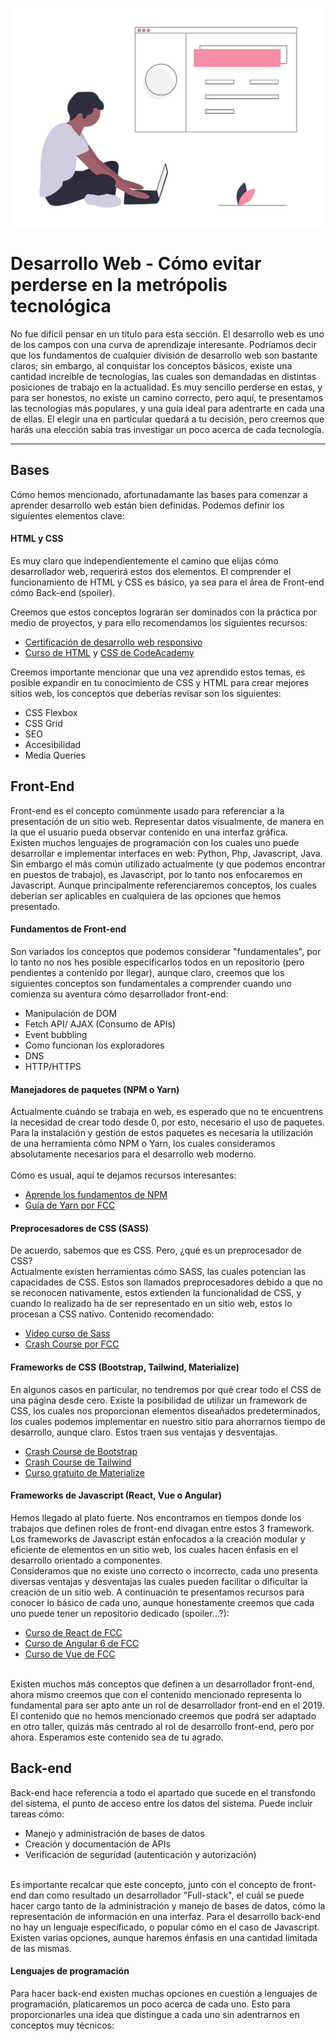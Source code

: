 ![Web developer illustration](/Talleres/que-quiero-programar/webDeveloperIllustration.png)
# Desarrollo Web - Cómo evitar perderse en la metrópolis tecnológica

No fue difícil pensar en un título para esta sección. El desarrollo web es uno de los campos con una curva de aprendizaje interesante. Podríamos decir que los fundamentos de cualquier división de desarrollo web son bastante claros; sin embargo, al conquistar los conceptos básicos, existe una cantidad increíble de tecnologías, las cuales son demandadas en distintas posiciones de trabajo en la actualidad. Es muy sencillo perderse en estas, y para ser honestos, no existe un camino correcto, pero aquí, te presentamos las tecnologías más populares, y una guía ideal para adentrarte en cada una de ellas. El elegir una en particular quedará a tu decisión, pero creemos que harás una elección sabia tras investigar un poco acerca de cada tecnología.
***

## Bases
Cómo hemos mencionado, afortunadamante las bases para comenzar a aprender desarrollo web están bien definidas. Podemos definir los siguientes elementos clave:
#### HTML y CSS
Es muy claro que independientemente el camino que elijas cómo desarrollador web, requerirá estos dos elementos. El comprender el 
funcionamiento de HTML y CSS es básico, ya sea para el área de Front-end cómo Back-end (spoiler).

Creemos que estos conceptos lograrán ser dominados con la práctica por medio de proyectos, y para ello recomendamos los siguientes recursos:
* [Certificación de desarrollo web responsivo](https://learn.freecodecamp.org/responsive-web-design/basic-html-and-html5/say-hello-to-html-elements)
* [Curso de HTML](https://www.codecademy.com/learn/learn-html) y [CSS de CodeAcademy](https://www.codecademy.com/learn/learn-css)

Creemos importante mencionar que una vez aprendido estos temas, es posible expandir en tu conocimiento de CSS y HTML para crear mejores 
sitios web, los conceptos que deberías revisar son los siguientes:
* CSS Flexbox
* CSS Grid
* SEO
* Accesibilidad
* Media Queries

## Front-End
Front-end es el concepto comúnmente usado para referenciar a la presentación de un sitio web. Representar datos visualmente, de manera 
en la que el usuario pueda observar contenido en una interfaz gráfica.
<br>
Existen muchos lenguajes de programación con los cuales uno puede desarrollar e implementar interfaces en web: Python, Php, 
Javascript, Java. Sin embargo el más común utilizado actualmente (y que podemos encontrar en puestos de trabajo), es Javascript, por 
lo tanto nos enfocaremos en Javascript. Aunque principalmente referenciaremos conceptos, los cuales deberían ser aplicables en 
cualquiera de las opciones que hemos presentado.

#### Fundamentos de Front-end
Son variados los conceptos que podemos considerar "fundamentales", por lo tanto no nos hes posible especificarlos todos en un 
repositorio (pero pendientes a contenido por llegar), aunque claro, creemos que los siguientes conceptos son fundamentales a comprender cuando uno comienza su aventura cómo desarrollador front-end:
* Manipulación de DOM
* Fetch API/ AJAX (Consumo de APIs)
* Event bubbling
* Como funcionan los exploradores
* DNS
* HTTP/HTTPS

#### Manejadores de paquetes (NPM o Yarn)
Actualmente cuándo se trabaja en web, es esperado que no te encuentrens la necesidad de crear todo desde 0, por esto, necesario el uso 
de paquetes. Para la instalación y gestión de estos paquetes es necesaria la utilización de una herramienta cómo NPM o Yarn, los 
cuales consideramos absolutamente necesarios para el desarrollo web moderno.
<br><br>
Cómo es usual, aquí te dejamos recursos interesantes:
* [Aprende los fundamentos de NPM](https://medium.com/beginners-guide-to-mobile-web-development/introduction-to-npm-and-basic-npm-commands-18aa16f69f6b)
* [Guía de Yarn por FCC](https://guide.freecodecamp.org/developer-tools/yarn/)

#### Preprocesadores de CSS (SASS)
De acuerdo, sabemos que es CSS. Pero, ¿qué es un preprocesador de CSS?
<br>
Actualmente existen herramientas cómo SASS, las cuales potencian las capacidades de CSS. Estos son llamados preprocesadores debido a 
que no se reconocen nativamente, estos extienden la funcionalidad de CSS, y cuando lo realizado ha de ser representado en un sitio 
web, estos lo procesan a CSS nativo. Contenido recomendado:
* [Video curso de Sass](https://www.youtube.com/watch?v=roywYSEPSvc)
* [Crash Course por FCC](https://www.youtube.com/watch?v=_a5j7KoflTs)

#### Frameworks de CSS (Bootstrap, Tailwind, Materialize)
En algunos casos en particular, no tendremos por qué crear todo el CSS de una página desde cero. Existe la posibilidad de utilizar un 
framework de CSS, los cuales nos proporcionan elementos diseañados predeterminados, los cuales podemos implementar en nuestro sitio 
para ahorrarnos tiempo de desarrollo, aunque claro. Estos traen sus ventajas y desventajas. 
* [Crash Course de Bootstrap](https://www.youtube.com/watch?v=hnCmSXCZEpU)
* [Crash Course de Tailwind](https://www.youtube.com/watch?v=UBOj6rqRUME)
* [Curso gratuito de Materialize](https://www.youtube.com/watch?v=gCZ3y6mQpW0&list=PL4cUxeGkcC9gGrbtvASEZSlFEYBnPkmff)

#### Frameworks de Javascript (React, Vue o Angular)
Hemos llegado al plato fuerte. Nos encontramos en tiempos donde los trabajos que definen roles de front-end divagan entre estos 3 
framework. Los frameworks de Javascript están enfocados a la creación modular y eficiente de elementos en un sitio web, los cuales 
hacen énfasis en el desarrollo orientado a componentes. 
<br>
Consideramos que no existe uno correcto o incorrecto, cada uno presenta diversas ventajas y desventajas las cuales pueden facilitar o 
dificultar la creación de un sitio web. A continuación te presentamos recursos para conocer lo básico de cada uno, aunque honestamente 
creemos que cada uno puede tener un repositorio dedicado (spoiler...?):
* [Curso de React de FCC](https://www.youtube.com/watch?v=DLX62G4lc44)
* [Curso de Angular 6 de FCC](https://www.youtube.com/watch?v=2OHbjep_WjQ)
* [Curso de Vue de FCC](https://www.youtube.com/watch?v=4deVCNJq3qc)

<br>
Existen muchos más conceptos que definen a un desarrollador front-end, ahora mismo creemos que con el contenido mencionado representa lo fundamental para ser apto ante un rol de desarrollador front-end en el 2019. El contenido que no hemos mencionado creemos que podrá ser adaptado en otro taller, quizás más centrado al rol de desarrollo front-end, pero por ahora. Esperamos este contenido sea de tu agrado.

## Back-end
Back-end hace referencia a todo el apartado que sucede en el transfondo del sistema, el punto de acceso entre los datos del sistema. Puede incluir tareas cómo: 
* Manejo y administración de bases de datos
* Creación y documentación de APIs
* Verificación de seguridad (autenticación y autorización) 
<br>
Es importante recalcar que este concepto, junto con el concepto de front-end dan como resultado un desarrollador "Full-stack", el cuál se puede hacer cargo tanto de la administración y manejo de bases de datos, cómo la representación de información en una interfaz.
Para el desarrollo back-end no hay un lenguaje específicado, o popular cómo en el caso de Javascript. Existen varias opciones, aunque haremos énfasis en una cantidad limitada de las mismas.

#### Lenguajes de programación
Para hacer back-end existen muchas opciones en cuestión a lenguajes de programación, platicaremos un poco acerca de cada uno. Esto para proporcionarles una idea que distingue a cada uno sin adentrarnos en conceptos muy técnicos:
